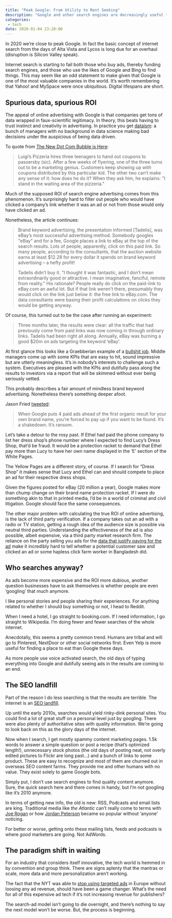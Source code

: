 ```yaml
---
title: "Peak Google: From Utility to Rent Seeking"
description: "Google and other search engines are decreasingly useful to both advertisers and people searching for info online. This model won’t last forever."
categories: 
 - tech
date: 2020-01-04 23:20:00
---
```


In 2020 we’re close to peak Google. In fact the basic concept of internet search from the days of Alta Vista and Lycos is long due for an overhaul (disruption is Silicon Valley speak). 

Internet search is starting to fail both those who buy ads, thereby funding search engines, and those who use the likes of Google and Bing to find things. This may seem like an odd statement to make given that Google is one of the most valuable companies in the world. It’s worth remembering that Yahoo! and MySpace were once ubiquitous. Digital lifespans are short. 

## Spurious data, spurious ROI 

The appeal of online advertising with Google is that companies get tons of data wrapped in faux-scientific legitimacy. In theory, this beats having to trust instinct and creativity in advertising. In practice you get [dataism](/blog/dataism): a bunch of managers with no background in data science making bad decisions under the auspicious of being data driven. 

To quote from [The New Dot Com Bubble is Here](https://thecorrespondent.com/100/the-new-dot-com-bubble-is-here-its-called-online-advertising/13228924500-22d5fd24): 

> Luigi’s Pizzeria hires three teenagers to hand out coupons to passersby (sic). After a few weeks of flyering, one of the three turns out to be a marketing genius. Customers keep showing up with coupons distributed by this particular kid. The other two can’t make any sense of it: how does he do it? When they ask him, he explains: "I stand in the waiting area of the pizzeria."

Much of the supposed ROI of search engine advertising comes from this phenomenon. It’s surprisingly hard to filter out people who would have clicked a company’s link whether it was an ad or not from those would only have clicked an ad. 

Nonetheless, the article continues: 

> Brand keyword advertising, the presentation informed [Tadelis], was eBay’s most successful advertising method. Somebody googles "eBay" and for a fee, Google places a link to eBay at the top of the search results. Lots of people, apparently, click on this paid link. So many people, according to the consultants, that the auction website earns at least $12.28 for every dollar it spends on brand keyword advertising – a hefty profit!
>
> Tadelis didn’t buy it. "I thought it was fantastic, and I don’t mean extraordinarily good or attractive. I mean imaginative, fanciful, remote from reality." His rationale? People really do click on the paid-link to eBay.com an awful lot. But if that link weren’t there, presumably they would click on the link just below it: the free link to eBay.com. The data consultants were basing their profit calculations on clicks they would be getting anyway.

Of course, this turned out to be the case after running an experiment: 

> Three months later, the results were clear: all the traffic that had previously come from paid links was now coming in through ordinary links. Tadelis had been right all along. Annually, eBay was burning a good $20m on ads targeting the keyword ‘eBay’. 

At first glance this looks like a Graebberian example of a [bullshit job](/blog/bullshit-jobs). Middle managers come up with some KPIs that are easy to hit, sound impressive but are utterly meaningless. It’s in nobody’s interests to challenge such a system. Executives are pleased with the KPIs and dutifully pass along the results to investors via a report that will be skimmed without ever being seriously vetted. 

This probably describes a fair amount of mindless brand keyword advertising. Nonetheless there’s something deeper afoot. 

Jason Fried [tweeted](https://twitter.com/jasonfried/status/1168986962704982016): 

> When Google puts 4 paid ads ahead of the first organic result for your own brand name, you’re forced to pay up if you want to be found. It’s a shakedown. It’s ransom.

Let’s take a detour to the rosy past. If Ethel had paid the phone company to list her dress shop’s phone number where I expected to find Lucy’s Dress Shop, that’d be fraud. It would be a protection racket to demand that Ethel pay more than Lucy to have her own name displayed in the ‘E’ section of the White Pages.

The Yellow Pages are a different story, of course. If I search for “Dress Shop” it makes sense that Lucy and Ethel can and should compete to place an ad for their respective dress shops.

Given the figures posted for eBay (20 million a year), Google makes more than chump change on their brand name protection racket. If I were do something akin to that in printed media, I’d be in a world of criminal and civil litigation. Google should face the same consequences. 

The other major problem with calculating the true ROI of online advertising, is the lack of third party verification. If a company takes out an ad with a radio or TV station, getting a rough idea of the audience size is possible via neutral third parties. Understanding the effectiveness of the ad is also possible, albeit expensive, via a third party market research firm. The reliance on the party selling you ads for the [data that justify paying for the ad](/blog/fake-data) make it incredibly hard to tell whether a potential customer saw and clicked an ad or some hapless click farm worker in Bangladesh did. 

## Who searches anyway? 

As ads become more expensive and the ROI more dubious, another question businesses have to ask themselves is whether people are even ‘googling’ that much anymore. 

I like personal stories and people sharing their experiences. For anything related to whether I should buy something or not, I head to Reddit.

When I need a hotel, I go straight to booking.com. If I need information, I go straight to Wikipedia. I’m doing fewer and fewer searches of the whole internet. 

Anecdotally, this seems a pretty common trend. Humans are tribal and will go to Pinterest, NextDoor or other social networks first. Even Yelp is more useful for finding a place to eat than Google these days. 

As more people use voice activated search, the old days of typing everything into Google and dutifully seeing ads in the results are coming to an end. 

## The SEO landfill 

Part of the reason I do less searching is that the results are terrible. The internet is an [SEO landfill](https://docs.sendwithses.com/random-stuff/the-internet-is-an-seo-landfill). 

Up until the early 2010s, searches would yield rinky-dink personal sites. You could find a lot of great stuff on a personal level just by googling. There were also plenty of authoritative sites with quality information. We’re going to look back on this as the glory days of the internet. 

Now when I search, I get mostly spammy content marketing pages. 1.5k words to answer a simple question or post a recipe (that’s optimized length!), unnecessary stock photos (the old days of posting neat, not overly edited pictures to Flickr are long past…) and a bunch of links to some product. These are easy to recognize and most of them are churned out in overseas SEO content farms. They provide me and other humans with no value. They exist solely to game Google bots. 

Simply put, I don’t use search engines to find quality content anymore. Sure, the quick search here and there comes in handy, but I’m not googling like it’s 2010 anymore. 

In terms of getting new info, the old is new: RSS, Podcasts and email lists are king. Traditional media like *the Atlantic* can’t really come to terms with [Joe Rogan](https://www.theatlantic.com/entertainment/archive/2019/08/my-joe-rogan-experience/594802/) or how [Jordan Peterson](https://www.theatlantic.com/ideas/archive/2018/08/why-the-left-is-so-afraid-of-jordan-peterson/567110/) became so popular without ‘anyone’ noticing. 

For better or worse, getting onto these mailing lists, feeds and podcasts is where *good* marketers are going. Not AdWords. 

## The paradigm shift in waiting 

For an industry that considers itself innovative, the tech world is hemmed in by convention and group think. There are signs aplenty that the mantras or scale, more data and more personalization aren’t working.  

The fact that the NYT was able to [stop using targeted ads](https://digiday.com/media/gumgumtest-new-york-times-gdpr-cut-off-ad-exchanges-europe-ad-revenue/) in Europe without loosing any ad revenue, should have been a game changer. What’s the need for all of this expensive ad tech if it’s not increasing revenue for publishers? 

The search-ad model isn’t going to die overnight, and there’s nothing to say the next model won’t be worse. But, the process is beginning.   